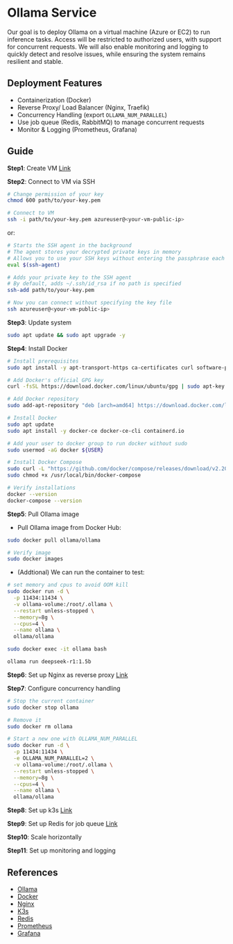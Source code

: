 # Ollama Service

Our goal is to deploy Ollama on a virtual machine (Azure or EC2) to run inference tasks. Access will be restricted to authorized users, with support for concurrent requests. We will also enable monitoring and logging to quickly detect and resolve issues, while ensuring the system remains resilient and stable.

## Deployment Features

- Containerization (Docker)
- Reverse Proxy/ Load Balancer (Nginx, Traefik)
- Concurrency Handling (export `OLLAMA_NUM_PARALLEL`)
- Use job queue (Redis, RabbitMQ) to manage concurrent requests
- Monitor & Logging (Prometheus, Grafana)

## Guide

**Step1**: Create VM [Link](docs/setup_vm.md)

**Step2**: Connect to VM via SSH

```bash
# Change permission of your key
chmod 600 path/to/your-key.pem

# Connect to VM
ssh -i path/to/your-key.pem azureuser@<your-vm-public-ip>
```

or:

```bash
# Starts the SSH agent in the background
# The agent stores your decrypted private keys in memory
# Allows you to use your SSH keys without entering the passphrase each time
eval $(ssh-agent)

# Adds your private key to the SSH agent
# By default, adds ~/.ssh/id_rsa if no path is specified
ssh-add path/to/your-key.pem

# Now you can connect without specifying the key file
ssh azureuser@<your-vm-public-ip>
```

**Step3**: Update system

```bash
sudo apt update && sudo apt upgrade -y
```

**Step4**: Install Docker

```bash
# Install prerequisites
sudo apt install -y apt-transport-https ca-certificates curl software-properties-common

# Add Docker's official GPG key
curl -fsSL https://download.docker.com/linux/ubuntu/gpg | sudo apt-key add -

# Add Docker repository
sudo add-apt-repository "deb [arch=amd64] https://download.docker.com/linux/ubuntu $(lsb_release -cs) stable"

# Install Docker
sudo apt update
sudo apt install -y docker-ce docker-ce-cli containerd.io

# Add your user to docker group to run docker without sudo
sudo usermod -aG docker ${USER}

# Install Docker Compose
sudo curl -L "https://github.com/docker/compose/releases/download/v2.20.0/docker-compose-$(uname -s)-$(uname -m)" -o /usr/local/bin/docker-compose
sudo chmod +x /usr/local/bin/docker-compose

# Verify installations
docker --version
docker-compose --version
```

**Step5**: Pull Ollama image

- Pull Ollama image from Docker Hub:

```bash
sudo docker pull ollama/ollama

# Verify image
sudo docker images
```

- (Addtional) We can run the container to test:

```bash
# set memory and cpus to avoid OOM kill
sudo docker run -d \
  -p 11434:11434 \
  -v ollama-volume:/root/.ollama \
  --restart unless-stopped \
  --memory=8g \
  --cpus=4 \
  --name ollama \
  ollama/ollama

sudo docker exec -it ollama bash

ollama run deepseek-r1:1.5b
```

**Step6**: Set up Nginx as reverse proxy [Link](docs/setup_nginx.md)

**Step7**: Configure concurrency handling

```bash
# Stop the current container
sudo docker stop ollama

# Remove it
sudo docker rm ollama

# Start a new one with OLLAMA_NUM_PARALLEL
sudo docker run -d \
  -p 11434:11434 \
  -e OLLAMA_NUM_PARALLEL=2 \
  -v ollama-volume:/root/.ollama \
  --restart unless-stopped \
  --memory=8g \
  --cpus=4 \
  --name ollama \
  ollama/ollama
```

**Step8**: Set up k3s [Link](docs/setup_k3s.md)

**Step9**: Set up Redis for job queue [Link](docs/setup_redis.md)

**Step10**: Scale horizontally

**Step11**: Set up monitoring and logging

## References

- [Ollama](https://ollama.com/)
- [Docker](https://www.docker.com/)
- [Nginx](https://www.nginx.com/)
- [K3s](https://k3s.io/)
- [Redis](https://redis.io/)
- [Prometheus](https://prometheus.io/)
- [Grafana](https://grafana.com/)